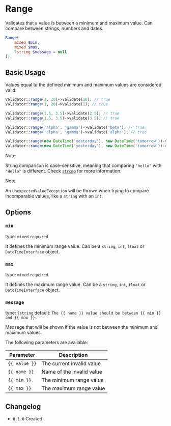 # Range

Validates that a value is between a minimum and maximum value.
Can compare between strings, numbers and dates.

```php
Range(
    mixed $min,
    mixed $max,
    ?string $message = null
);
```

## Basic Usage

Values equal to the defined minimum and maximum values are considered valid.

```php
Validator::range(1, 20)->validate(10); // true
Validator::range(1, 20)->validate(1); // true

Validator::range(1.5, 3.5)->validate(2.5); // true
Validator::range(1.5, 3.5)->validate(3.5); // true

Validator::range('alpha', 'gamma')->validate('beta'); // true
Validator::range('alpha', 'gamma')->validate('alpha'); // true

Validator::range(new DateTime('yesterday'), new DateTime('tomorrow'))->validate(new DateTime('today')); // true
Validator::range(new DateTime('yesterday'), new DateTime('tomorrow'))->validate(new DateTime('tomorrow')); // true
```

> [!NOTE]
> String comparison is case-sensitive, meaning that comparing `"hello"` with `"Hello"` is different.
> Check [`strcmp`](https://www.php.net/manual/en/function.strcmp.php) for more information.

> [!NOTE]
> An `UnexpectedValueException` will be thrown when trying to compare incomparable values, like a `string` with an `int`.

## Options

### `min`

type: `mixed` `required`

It defines the minimum range value.
Can be a `string`, `int`, `float` or `DateTimeInterface` object.

### `max`

type: `mixed` `required`

It defines the maximum range value.
Can be a `string`, `int`, `float` or `DateTimeInterface` object.

### `message`

type: `?string` default: `The {{ name }} value should be between {{ min }} and {{ max }}.`

Message that will be shown if the value is not between the minimum and maximum values.

The following parameters are available:

| Parameter     | Description               |
|---------------|---------------------------|
| `{{ value }}` | The current invalid value |
| `{{ name }}`  | Name of the invalid value |
| `{{ min }}`   | The minimum range value   |
| `{{ max }}`   | The maximum range value   |

## Changelog

- `0.1.0` Created